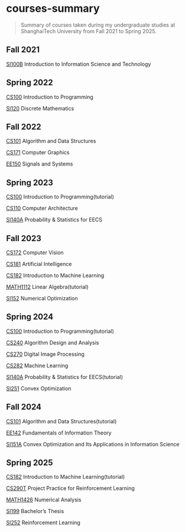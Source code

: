 # courses-summary

> Summary of courses taken during my undergraduate studies at ShanghaiTech University from Fall 2021 to Spring 2025. 



## Fall 2021

[SI100B](https://github.com/zsc2003/ShanghaiTech-SI100B)  Introduction to Information Science and Technology



## Spring 2022

[CS100](https://github.com/zsc2003/ShanghaiTech-CS100)  Introduction to Programming

[SI120](https://github.com/zsc2003/ShanghaiTech-SI120) Discrete Mathematics



## Fall 2022

[CS101](https://github.com/zsc2003/ShanghaiTech-CS101.git) Algorithm and Data Structures

[CS171](https://github.com/zsc2003/ShanghaiTech-CS171.git) Computer Graphics

[EE150](https://github.com/zsc2003/ShanghaiTech-EE150) Signals and Systems



## Spring 2023

[CS100](https://github.com/zsc2003/ShanghaiTech-CS100.git) Introduction to Programming(tutorial)

[CS110](https://github.com/zsc2003/ShanghaiTech-CS110.git) Computer Architecture

[SI140A](https://github.com/zsc2003/ShanghaiTech-SI140A.git) Probability & Statistics for EECS



## Fall 2023

[CS172](https://github.com/zsc2003/ShanghaiTech-CS172.git) Computer Vision

[CS181](https://github.com/zsc2003/ShanghaiTech-CS181.git) Artificial Intelligence

[CS182](https://github.com/zsc2003/ShanghaiTech-CS182.git) Introduction to Machine Learning

[MATH1112](https://github.com/zsc2003/Shanghaitech-Linear-Algebra.git) Linear Algebra(tutorial)

[SI152](https://github.com/zsc2003/ShanghaiTech-SI152.git) Numerical Optimization



## Spring 2024

[CS100](https://github.com/zsc2003/ShanghaiTech-CS100) Introduction to Programming(tutorial)

[CS240](https://github.com/zsc2003/ShanghaiTech-CS240) Algorithm Design and Analysis 

[CS270](https://github.com/zsc2003/ShanghaiTech-CS270) Digital Image Processing 

[CS282](https://github.com/zsc2003/ShanghaiTech-CS282) Machine Learning 

[SI140A](https://github.com/zsc2003/ShanghaiTech-SI140A) Probability & Statistics for EECS(tutorial)

[SI251](https://github.com/zsc2003/ShanghaiTech-SI251) Convex Optimization



## Fall 2024

[CS101](https://github.com/zsc2003/ShanghaiTech-CS101) Algorithm and Data Structures(tutorial)

[EE142](https://github.com/zsc2003/ShanghaiTech-EE142) Fundamentals of Information Theory

[SI151A](https://github.com/zsc2003/ShanghaiTech-SI151A) Convex Optimization and Its Applications in Information Science



## Spring 2025

[CS182](https://github.com/zsc2003/ShanghaiTech-CS182-tutorial) Introduction to Machine Learning(tutorial)

[CS290T](https://github.com/zsc2003/ShanghaiTech-CS290T) Project Practice for Reinforcement Learning 

[MATH1426](https://github.com/zsc2003/ShanghaiTech-MATH1426) Numerical Analysis

[SI199](https://github.com/zsc2003/ShanghaiTech-SI199) Bachelor’s Thesis

[SI252](https://github.com/zsc2003/ShanghaiTech-SI252) Reinforcement Learning